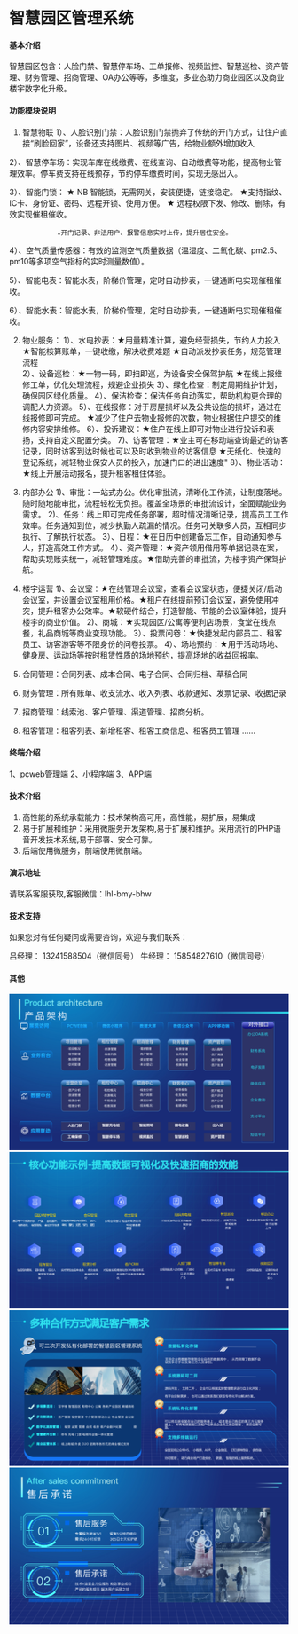 # 智慧园区管理系统

#### 基本介绍
智慧园区包含：人脸门禁、智慧停车场、工单报修、视频监控、智慧巡检、资产管理、财务管理、招商管理、OA办公等等，多维度，多业态助力商业园区以及商业楼宇数字化升级。


#### 功能模块说明
1. 智慧物联
  1）、人脸识别门禁：人脸识别门禁抛弃了传统的开门方式，让住户直接“刷脸回家”，设备还支持图片、视频等广告，给物业额外增加收入

  2）、智慧停车场：实现车库在线缴费、在线查询、自动缴费等功能，提高物业管理效率。停车费支持在线预存，节约停车缴费时间，实现无感出入。

  3）、智能门锁： ★ NB 智能锁，无需网关，安装便捷，链接稳定。
                ★支持指纹、IC卡、身份证、密码、远程开锁、使用方便。
                ★ 远程权限下发、修改、删除，有效实现催租催收。

                ★开门记录、非法用户、报警信息实时上传，提升居住安全。
  4）、空气质量传感器：有效的监测空气质量数据（温湿度、二氧化碳、pm2.5、pm10等多项空气指标的实时测量数值）。

  5）、智能电表：智能水表，阶梯价管理，定时自动抄表，一键通断电实现催租催收。

  6）、智能水表：智能水表，阶梯价管理，定时自动抄表，一键通断电实现催租催收。

2.  物业服务：
  1）、水电抄表：★用量精准计算，避免经营损失，节约人力投入  ★智能核算账单，一键收缴，解决收费难题 ★自动派发抄表任务，规范管理流程  
  2）、设备巡检：★一物一码，即扫即巡，为设备安全保驾护航  ★在线上报维修工单，优化处理流程，规避企业损失
  3）、绿化检查：制定周期维护计划，确保园区绿化质量。
  4）、保洁检查：保洁任务自动落实，帮助机构更合理的调配人力资源。
  5）、在线报修：对于房屋损坏以及公共设施的损坏，通过在线报修即可完成。 ★减少了住户去物业报修的次数，物业根据住户提交的维修内容安排维修。
  6）、投诉建议：★住户在线上即可对物业进行投诉和表扬，支持自定义配置分类。
  7)、访客管理：★业主可在移动端查询最近的访客记录，同时访客到达时候也可以及时收到物业的访客信息 ★无纸化、快速的登记系统，减轻物业保安人员的投入，加速门口的进出速度"
  8）、物业活动：★线上开展活动报名，提升租客租住体验。

3.  内部办公
  1)、审批：一站式办公。优化审批流，清晰化工作流，让制度落地。随时随地能审批，流程轻松无负担。覆盖全场景的审批流设计，全面赋能业务需求。
  2)、任务：线上即可完成任务部署，超时情况清晰记录，提高员工工作效率。任务通知到位，减少执勤人疏漏的情况。任务可关联多人员，互相同步执行、了解执行状态。
  3）、日程：★在日历中创建备忘工作，自动通知参与人，打造高效工作方式。
  4）、资产管理：★资产领用借用等单据记录在案，帮助实现账实统一，减轻管理难度。★借助完善的审批流，为楼宇资产保驾护航。

4.  楼宇运营
  1)、会议室：★在线管理会议室，查看会议室状态，便捷关闭/启动会议室，并设置会议室租用价格。★租户在线提前预订会议室，避免使用冲突，提升租客办公效率。★软硬件结合，打造智能、节能的会议室体验，提升楼宇的商业价值。
  2)、商城：★实现园区/公寓等便利店场景，食堂在线点餐，礼品商城等商业变现功能。
  3）、投票问卷：★快捷发起内部员工、租客员工、访客游客等不限身份的问卷投票。
  4）、场地预约：★用于活动场地、健身房、运动场等按时租赁性质的场地预约，提高场地的收益回报率。
   
5.  合同管理：合同列表、成本合同、电子合同、合同归档、草稿合同
6.  财务管理：所有账单、收支流水、收入列表、收款通知、发票记录、收据记录
7.  招商管理：线索池、客户管理、渠道管理、招商分析。
8.  租客管理：租客列表、新增租客、租客工商信息、租客员工管理
……


#### 终端介绍

1、pcweb管理端
2、小程序端
3、APP端



#### 技术介绍

1.  高性能的系统承载能力：技术架构高可用，高性能，易扩展，易集成
2.  易于扩展和维护：采用微服务开发架构,易于扩展和维护。采用流行的PHP语音开发技术系统,易于部署、安全可靠。
3.  后端使用微服务，前端使用微前端。
  

#### 演示地址
请联系客服获取,客服微信：lhl-bmy-bhw



#### 技术支持
如果您对有任何疑问或需要咨询，欢迎与我们联系：

吕经理： 13241588504（微信同号）
牛经理： 15854827610（微信同号）


#### 其他
![输入图片说明](image.png)
![输入图片说明](%E6%A0%B8%E5%BF%83%E5%8A%9F%E8%83%BD%E7%A4%BA%E4%BE%8B.png)
![输入图片说明](%E5%90%88%E4%BD%9C%E6%96%B9%E5%BC%8F.png)
![输入图片说明](%E5%94%AE%E5%90%8E%E6%89%BF%E8%AF%BA.png)